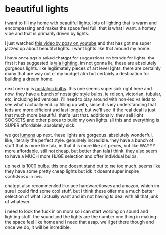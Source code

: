 # beautiful lights

i want to fill my home with beautiful lights. lots of lighting that is warm and
encompassing and makes the space feel full. that is what i want. a homey vibe
and that is primarily driven by lights.

i just watched [this video by posy on
youtube](https://youtu.be/PEJnsBeQ_Y8?si=8GKV8rzMmft2Rc5B) and that has got me
super jazzed up about beautiful lights. i want lights like that around my home.

i have once again asked chatgpt for suggestions on brands for lights. the first
it has suggested is [tala lighting](https://talalighting.com/). im not gonna
lie, these are absolutely gorgeous lights. like legitimately pieces of art level
lights. there are certainly many that are way out of my budget atm but certainly
a destination for building a dream home.

next one up is [nostalgic bulbs](https://www.nostalgicbulbs.com/). this one
seems super sick right here and now. they have a bunch of nostalgic style bulbs,
ie edison, victorian, tubular, etc, including led versions. i'll need to play
around with non-led vs leds to see what i actually end up filling up with, since
it is my understanding that leds are more efficient and last longer, but we'll
see. if the real deal is just that much more beautiful, that's just that.
additionally, they sell light SOCKETS and other pieces to build my own lights.
all this and everything is SUPER affordable. absolutely sick.

we got [lumens](https://www.lumens.com/) up next. these lights are gorgeous.
absolutely wonderful. like, literally the perfect style. genuinely incredible.
they have a bunch of stuff that is more like tala, in that it is more like art
pieces, but like WAYYY more affordable. still not cheap, but better than tala i
think. they also seem to have a MUCH more HUGE selection and offer individual
bulbs.

up next is [1000 bulbs](https://www.1000bulbs.com/). this one doesnt stand out
to me too much. seems like they have some pretty cheap lights but idk it doesnt
super inspire confidence in me.

chatgpt also recommended like ace hardware/lowes and amazon, which im sure i
could find some cool stuff, but i think these offer me a much better selection
of what i actually want and im not having to deal with all that junk of
whatever.

i need to lock the fuck in on mora so i can start working on sound and lighting
stuff. the sound and the lights are the number one thing in making the space
feel like home and i need that asap. we'll get there though and once we do, it
will be incredible.
